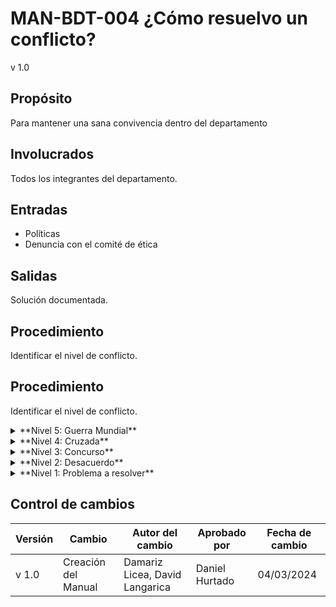 # MAN-BDT-004 ¿Cómo resuelvo un conflicto?

v 1.0

## Propósito

Para mantener una sana convivencia dentro del departamento

## Involucrados

Todos los integrantes del departamento.

## Entradas

<ul>
<li>Políticas</li>
<li>Denuncia con el comité de ética</li>
</ul>

## Salidas

Solución documentada.

## Procedimiento

Identificar el nivel de conflicto.

## Procedimiento

Identificar el nivel de conflicto.

<details>
<summary>
**Nivel 5: Guerra Mundial**
</summary>

Este es el nivel más alto de conflicto. La mentalidad principal es “ganar a toda costa”, y hay violencia física, mental y/o psicológica.

En este nivel de conflicto se debe de actuar conscientemente importante hacer lo que sea necesario para prevenir que las personas se lastimen unas a otras, sin poner en riesgo tu integridad.

Algunas recomendaciones son:

<ul>
<li>Separar a las personas involucradas físicamente, si es seguro hacerlo.</li>
<li>Alertar a las personas, en voz alta, que estás llamando a seguridad.</li>
<li>Si es posible, desactiva la situación distrayendo a las partes en conflicto.</li>
</ul>

Si logras que las personas se separen, llévalas a espacios separados hasta que se calmen, y en ese momento, plantea el diálogo como una solución.

De acceder a una sesión de diálogo, busca un mediador y espacio neutral para garantizar la comodidad de ambas partes. Se recomienda leer la información de los demás niveles para otras estrategias.

</details>

<details>
<summary>
**Nivel 4: Cruzada**
</summary>

En este nivel, las partes pueden creer que la otra nunca cambiará, por lo que no vale la pena hablar con ellas. Puede haber un deseo de involucrar a más personas para la causa personal.

Para este nivel de conflicto, establece estructuras de seguridad para disminuir el nivel de conflictos a través de la diplomacia, pensamientos constructivos del otro grupo, empatía y negociaciones.

Algunas recomendaciones son:

<ul>
<li>Facilitar la comunicación entre las partes en conflicto.</li>
<li>Proporcionar un espacio seguro para que las partes expresen sus preocupaciones y sentimientos.</li>
<li>Utilizar técnicas de mediación para ayudar a las partes a llegar a un acuerdo.</li>
<li> Buscar puntos o intereses en común, que hagan que la división ceda</li>
<li> Hacer preguntas que generen empatía entre ambas partes, por ejemplo: __¿Qué consideras que la otra persona hace bien?, ¿Qué crees que la otra persona piensa de ti?, __ </li>
</ul>

</details>

<details>
<summary>
**Nivel 3: Concurso**
</summary>

En este nivel, el lenguaje se distorsiona y los problemas reales se pierden. De modo que se puede comenzar a personalizar el conflicto, centrándose en las personas en lugar de los problemas.

Algunas recomendaciones son:

<ul>
<li>Negociar cuando el objeto de conflicto se puede dividir y no se comprometen los valores de cada parte.</li>
<li>Identificar los intereses de cada parte.</li>
<li>Buscar soluciones que satisfagan los intereses de todas las partes.</li>
<li>Llamar a una persona que tome una postura neutral para facilitar la discusión, si es necesario.</li>
<li> Establecer la situación de manera objetiva</li>
</ul>

</details>

<details>
<summary>
**Nivel 2: Desacuerdo**
</summary>

Aquí, las personas pueden comenzar a atender al ego y tomar una postura defensiva en lugar de trabajar juntas para resolverlos.

Algunas recomendaciones son:

<ul>
<li>Empodera al otro para resolver el problema</li>
<li>Crea seguridad en el equipo a través de acciones que restablezcan el sentimiento de seguridad, por ejemplo: juegos y actividades de integración que fortalezcan el sentido de pertenencia y fortalezcan los valores del equipo.</li>
<li>Proporcionar formación y recursos para ayudar a las partes a resolver sus propios conflictos.</li>
<li>Crear oportunidades para la interacción positiva y la construcción de relaciones.</li>
<li>Reconocer y recompensar el comportamiento cooperativo.</li>
</ul>

</details>

<details>
<summary>
**Nivel 1: Problema a resolver**
</summary>
Este es el nivel más bajo de conflicto, donde los miembros del equipo se involucran en el conflicto de manera abierta y constructiva y buscan entender las perspectivas de los demás para encontrar una solución en conjunto.

Algunas recomendaciones son:

<ul>
<li>Buscar una solución en la que ambas partes resulten ganadoras.</li>
<li>Facilitar la comunicación abierta y honesta.</li>
<li>Animar a las partes a compartir sus perspectivas y a escuchar las de los demás.</li>
<li>Trabajar juntos para encontrar una solución que satisfaga a todas las partes.</li>
<li>Tomar una decisión basada en el consenso, escuchando a todos los involucrados hasta llegar a algo en el que todos estén de acuerdo.</li>
</ul>

</details>

## Control de cambios

| Versión | Cambio              | Autor del cambio               | Aprobado por   | Fecha de cambio |
| ------- | ------------------- | ------------------------------ | -------------- | --------------- |
| v 1.0   | Creación del Manual | Damariz Licea, David Langarica | Daniel Hurtado | 04/03/2024      |
